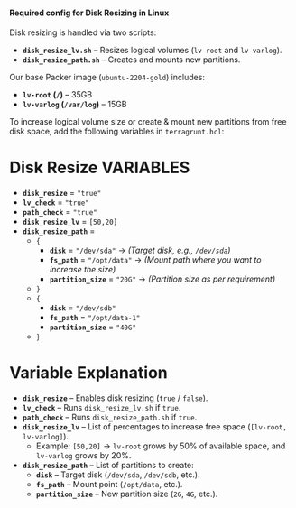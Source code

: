 #### Required config for Disk Resizing in Linux

Disk resizing is handled via two scripts:  

- **`disk_resize_lv.sh`** – Resizes logical volumes (`lv-root` and `lv-varlog`).  
- **`disk_resize_path.sh`** – Creates and mounts new partitions.  

Our base Packer image (`ubuntu-2204-gold`) includes:  

- **`lv-root` (`/`)** – 35GB  
- **`lv-varlog` (`/var/log`)** – 15GB  

To increase logical volume size or create & mount new partitions from free disk space, add the following variables in `terragrunt.hcl`:  

# Disk Resize VARIABLES  

- **`disk_resize`** = `"true"`  
- **`lv_check`** = `"true"`  
- **`path_check`** = `"true"`  
- **`disk_resize_lv`** = `[50,20]`  
- **`disk_resize_path`** =  
  - `{`  
    - **`disk`** = `"/dev/sda"` → *(Target disk, e.g., `/dev/sda`)*  
    - **`fs_path`** = `"/opt/data"` → *(Mount path where you want to increase the size)*  
    - **`partition_size`** = `"20G"` → *(Partition size as per requirement)*  
  - `}`  
  - `{`  
    - **`disk`** = `"/dev/sdb"`  
    - **`fs_path`** = `"/opt/data-1"`  
    - **`partition_size`** = `"40G"`  
  - `}`  

# Variable Explanation  

- **`disk_resize`** – Enables disk resizing (`true` / `false`).  
- **`lv_check`** – Runs `disk_resize_lv.sh` if `true`.  
- **`path_check`** – Runs `disk_resize_path.sh` if `true`.  
- **`disk_resize_lv`** – List of percentages to increase free space (`[lv-root, lv-varlog]`).  
  - Example: `[50,20]` → `lv-root` grows by 50% of available space, and `lv-varlog` grows by 20%.  
- **`disk_resize_path`** – List of partitions to create:  
  - **`disk`** – Target disk (`/dev/sda`, `/dev/sdb`, etc.).  
  - **`fs_path`** – Mount point (`/opt/data`, etc.).  
  - **`partition_size`** – New partition size (`2G`, `4G`, etc.).  

